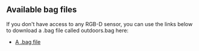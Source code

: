 ## Available bag files  

If you don't have access to any RGB-D sensor, you can use the links below to download a .bag file called outdoors.bag here:  

- [A .bag file](https://librealsense.intel.com/rs-tests/TestData/outdoors.bag)  



